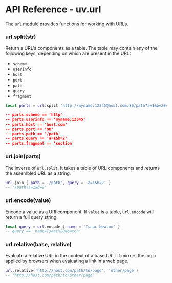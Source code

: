 API Reference - uv.url
======================

The `url` module provides functions for working with URLs.

### url.split(str)

Return a URL's components as a table. The table may contain any of the
following keys, depending on which are present in the URL:

- `scheme`
- `userinfo`
- `host`
- `port`
- `path`
- `query`
- `fragment`

```lua
local parts = url.split 'http://myname:12345@host.com:80/path?a=1&b=2#section

-- parts.scheme == 'http'
-- parts.userinfo == 'myname:12345'
-- parts.host == 'host.com'
-- parts.port == '80'
-- parts.path == '/path'
-- parts.query == 'a=1&b=2'
-- parts.fragment == 'section'
```

### url.join(parts)

The inverse of `url.split`. It takes a table of URL components and returns the
assembled URL as a string.

```lua
url.join { path = '/path', query = 'a=1&b=2' }
-- '/path?a=1&b=2'
```

### url.encode(value)

Encode a value as a URI component. If `value` is a table, `url.encode` will return a full query string.

```lua
local query = url.encode { name = 'Isaac Newton' }
-- query == 'name=Isaac%20Newton'
```

### url.relative(base, relative)

Evaluate a relative URL in the context of a base URL. It mirrors the logic
applied by browsers when evaluating a link in a web page.

```lua
url.relative('http://host.com/path/to/page', 'other/page')
-- 'http://host.com/path/to/other/page'
```
